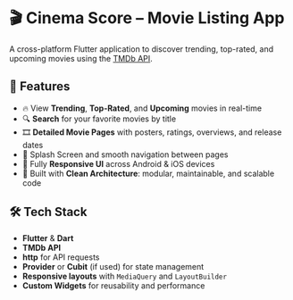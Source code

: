 # 🎬 Cinema Score – Movie Listing App

A cross-platform Flutter application to discover trending, top-rated, and upcoming movies using the [TMDb API](https://www.themoviedb.org/documentation/api).

## 🚀 Features

- 🔥 View **Trending**, **Top-Rated**, and **Upcoming** movies in real-time
- 🔍 **Search** for your favorite movies by title
- 🎞️ **Detailed Movie Pages** with posters, ratings, overviews, and release dates
- 🏁 Splash Screen and smooth navigation between pages
- 📱 Fully **Responsive UI** across Android & iOS devices
- 🧱 Built with **Clean Architecture**: modular, maintainable, and scalable code

## 🛠️ Tech Stack

- **Flutter** & **Dart**
- **TMDb API**
- **http** for API requests
- **Provider** or **Cubit** (if used) for state management
- **Responsive layouts** with `MediaQuery` and `LayoutBuilder`
- **Custom Widgets** for reusability and performance